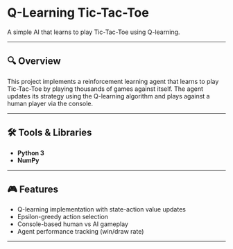 # Q-Learning Tic-Tac-Toe

A simple AI that learns to play Tic-Tac-Toe using Q-learning.

---

## 🔍 Overview

This project implements a reinforcement learning agent that learns to play Tic-Tac-Toe by playing thousands of games against itself. The agent updates its strategy using the Q-learning algorithm and plays against a human player via the console.

---

## 🛠️ Tools & Libraries

- **Python 3**
- **NumPy**

---

## 🎮 Features

- Q-learning implementation with state-action value updates  
- Epsilon-greedy action selection  
- Console-based human vs AI gameplay  
- Agent performance tracking (win/draw rate)

---
